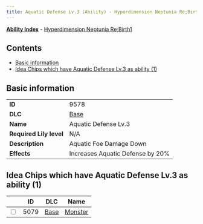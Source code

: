```yaml
---
title: Aquatic Defense Lv.3 (Ability) - Hyperdimension Neptunia Re;Birth1
---
```


[**Ability Index**](/neptunia/rb1/ability/index.html) - [Hyperdimension Neptunia Re;Birth1](/neptunia/rb1)

## Contents

- [Basic information](#basic-information)
- [Idea Chips which have Aquatic Defense Lv.3 as ability (1)](#idea-chips-which-have-aquatic-defense-lv3-as-ability-1)

## Basic information

|   |   |
| -- | -- |
| **ID** | 9578
**DLC** | [Base](/neptunia/rb1/dlc/1-base.html)
**Name** | Aquatic Defense Lv.3
**Required Lily level** | N/A
**Description** | Aquatic Foe Damage Down
**Effects** | Increases Aquatic Defense by 20% |


## Idea Chips which have Aquatic Defense Lv.3 as ability (1)

|    | ID | DLC | Name |
| -- | -- | --- | ---- |
| <input type="checkbox" id="rb1-item-1-5079" class="trackbox" /> | 5079 | [Base](/neptunia/rb1/dlc/1-base.html) | [Monster](/neptunia/rb1/item/1-5079-monster.html) |
